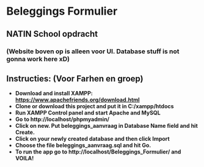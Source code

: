# Beleggings Formulier
## NATIN School opdracht

### (Website boven op is alleen voor UI. Database stuff is not gonna work here xD)

## **Instructies:** (Voor Farhen en groep)
* **Download and install XAMPP: https://www.apachefriends.org/download.html** 
* **Clone or download this project and put it in C:/xampp/htdocs**
* **Run XAMPP Control panel and start Apache and MySQL**
* **Go to http://localhost/phpmyadmin/**
* **Click on new. Put beleggings_aanvraag in Database Name field and hit Create.**
* **Click on your newly created database and then click Import**
* **Choose the file beleggings_aanvraag.sql and hit Go.**
* **To run the app go to http://localhost/Beleggings_Formulier/ and VOILA!**
